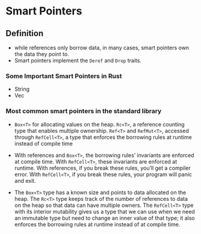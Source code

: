 # Smart Pointers

## Definition

- while references only borrow data, in many cases, smart pointers own the data they point to.
- Smart pointers implement the `Deref` and `Drop` traits.

### Some Important Smart Pointers in Rust

- String
- Vec<T>

### Most common smart pointers in the standard library

- `Box<T>` for allocating values on the heap. `Rc<T>`, a reference counting type that enables multiple ownership. `Ref<T>` and `RefMut<T>`, accessed through `RefCell<T>`, a type that enforces the borrowing rules at runtime instead of compile time

- With references and `Box<T>`, the borrowing rules’ invariants are enforced at compile time. With `RefCell<T>`, these invariants are enforced at runtime. With references, if you break these rules, you’ll get a compiler error. With `RefCell<T>`, if you break these rules, your program will panic and exit.

- The `Box<T>` type has a known size and points to data allocated on the heap. The `Rc<T>` type keeps track of the number of references to data on the heap so that data can have multiple owners. The `RefCell<T>` type with its interior mutability gives us a type that we can use when we need an immutable type but need to change an inner value of that type; it also enforces the borrowing rules at runtime instead of at compile time.
